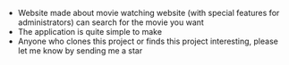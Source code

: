 - Website made about movie watching website (with special features for administrators) can search for the movie you want
- The application is quite simple to make
- Anyone who clones this project or finds this project interesting, please let me know by sending me a star
